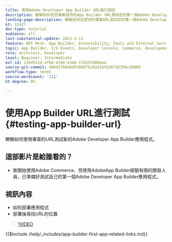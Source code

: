 ```yaml
---
title: 使用Adobe Developer App Builder URL進行測試
description: 瞭解如何從您專案提供的App Builder URL測試您的第一個Adobe Developer App Builder應用程式。
landing-page-description: 瞭解如何從提供的專案URL測試您的第一個Adobe Developer App Builder應用程式。
kt: 12427
doc-type: tutorial
audience: all
last-substantial-update: 2023-3-13
feature: API Mesh, App Builder, Extensibility, Tools and External Services, Backend Development
topic: App Builder, I/O Events, Developer Console, Commerce, Development, Integrations
role: Architect, Developer
level: Beginner, Intermediate
exl-id: 120d551d-efb0-4766-b346-1fb55fd868a4
source-git-commit: 404d2708a6d540d6fb19a33afb20726356cd8000
workflow-type: tm+mt
source-wordcount: '111'
ht-degree: 0%

---
```


# 使用App Builder URL進行測試 {#testing-app-builder-url}

瞭解如何使用專案的URL測試新的Adobe Developer App Builder應用程式。

## 這部影片是給誰看的？

* 剛開始使用Adobe Commerce、但使用AdobeApp Builder經驗有限的開發人員，已準備好測試自己的第一個Adobe Developer App Builder應用程式。

## 視訊內容

* 如何部署應用程式
* 部署後尋找URL的位置

>[!VIDEO](https://video.tv.adobe.com/v/3416664?quality=12&learn=on)

{{$include /help/_includes/app-builder-first-app-related-links.md}}
